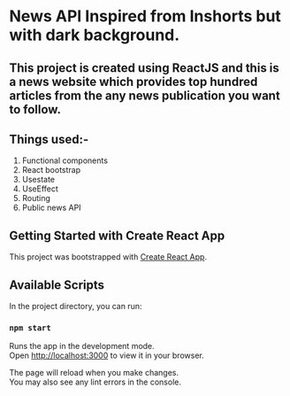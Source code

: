 # News API Inspired from Inshorts but with dark background.

## This project is created using ReactJS and this is a news website which provides top hundred articles from the any news publication you want to follow.

## Things used:-
  1. Functional components
  2. React bootstrap
  3. Usestate
  4. UseEffect
  5. Routing
  6. Public news API

## Getting Started with Create React App

This project was bootstrapped with [Create React App](https://github.com/facebook/create-react-app).

## Available Scripts

In the project directory, you can run:

### `npm start`

Runs the app in the development mode.\
Open [http://localhost:3000](http://localhost:3000) to view it in your browser.

The page will reload when you make changes.\
You may also see any lint errors in the console.

